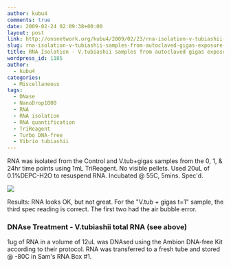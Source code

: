 ```yaml
---
author: kubu4
comments: true
date: 2009-02-24 02:09:38+00:00
layout: post
link: http://onsnetwork.org/kubu4/2009/02/23/rna-isolation-v-tubiashii-samples-from-autoclaved-gigas-exposure-from-20081218/
slug: rna-isolation-v-tubiashii-samples-from-autoclaved-gigas-exposure-from-20081218
title: RNA Isolation - V.tubiashii samples from autoclaved gigas exposure (from 20081218)
wordpress_id: 1185
author:
  - kubu4
categories:
  - Miscellaneous
tags:
  - DNase
  - NanoDrop1000
  - RNA
  - RNA isolation
  - RNA quantification
  - TriReagent
  - Turbo DNA-free
  - Vibrio tubiashii
---
```


RNA was isolated from the Control and V.tub+gigas samples from the 0, 1, & 24hr time points using 1mL TriReagent. No visible pellets. Used 20uL of 0.1%DEPC-H2O to resuspend RNA. Incubated @ 55C, 5mins. Spec'd.

![](http://eagle.fish.washington.edu/Arabidopsis/RNA%20Spec%20Readings/20090223%20RNA%20SJW.jpg)

Results: RNA looks OK, but not great. For the "V.tub + gigas t=1" sample, the third spec reading is correct. The first two had the air bubble error.





### DNAse Treatment - V.tubiashii total RNA (see above)



1ug of RNA in a volume of 12uL was DNAsed using the Ambion DNA-free Kit according to their protocol. RNA was transferred to a fresh tube and stored @ -80C in Sam's RNA Box #1.
